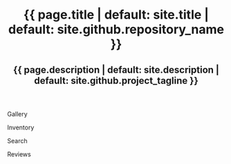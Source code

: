 <header>
    <h1>{{ page.title | default: site.title | default: site.github.repository_name }}</h1>
    <h2>{{ page.description | default: site.description | default: site.github.project_tagline }}</h2>
</header>

<body>

<p> Gallery </p>
<p> Inventory </p>
<p> Search </p>
<p> Reviews </p>

</body>



